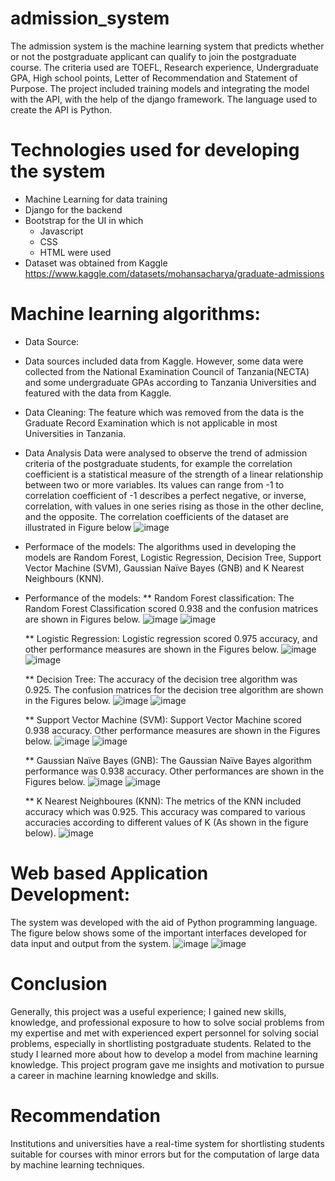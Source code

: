 # admission_system 
The admission system is the machine learning system that predicts whether or not the postgraduate applicant can qualify to join the postgraduate course. The criteria used are TOEFL,
Research experience, Undergraduate GPA, High school points, Letter of Recommendation and Statement of Purpose. The project included training models and integrating the model 
with the API, with the help of the django framework. The language used to create the API is Python. 
# Technologies used for developing the system
* Machine Learning for data training
* Django for the backend
* Bootstrap for the UI in which
  * Javascript
  * CSS
  * HTML were used
* Dataset was obtained from Kaggle https://www.kaggle.com/datasets/mohansacharya/graduate-admissions
# Machine learning algorithms:
* Data Source:
* Data sources included data from Kaggle. However, some data were collected from the National Examination Council of Tanzania(NECTA) and some undergraduate GPAs according to       Tanzania Universities and featured with the data from Kaggle.
* Data Cleaning:
  The feature which was removed from the data is the Graduate Record Examination which is not applicable in most Universities in Tanzania.
* Data Analysis
  Data were analysed to observe the trend of admission criteria of the postgraduate students, for example the correlation coefficient is a statistical measure of the strength of a linear relationship between two or more variables. Its values can range from -1 to correlation coefficient of -1 describes a perfect negative, or inverse, correlation, with values in one series rising as those in the other decline, and the opposite. The correlation coefficients of the dataset are illustrated in Figure below
  ![image](https://github.com/user-attachments/assets/3d0f407e-6a84-4f6a-a0ca-1057cf5a8192)

* Performace of the models:
  The algorithms used in developing the models are 
  Random Forest, 
  Logistic Regression, 
  Decision Tree, 
  Support Vector Machine (SVM), 
  Gaussian Naïve Bayes (GNB) and 
  K Nearest Neighbours (KNN).
* Performance of the models:
  ** Random Forest classification: The Random Forest Classification scored 0.938 and the confusion matrices are shown in Figures below.
  ![image](https://github.com/user-attachments/assets/78e99acd-e313-47e2-89ff-0b025b3a33e9) ![image](https://github.com/user-attachments/assets/975210a2-7613-4077-98ff-3d3d1241e6da)

  ** Logistic Regression: Logistic regression scored 0.975 accuracy, and other performance measures are shown in the Figures below.
  ![image](https://github.com/user-attachments/assets/3d8f57c1-83d4-4590-bfe8-16d947f12128) ![image](https://github.com/user-attachments/assets/6ba2b859-b965-4365-ade2-576918add9b3)
  
  ** Decision Tree: The accuracy of the decision tree algorithm was 0.925. The confusion matrices for the decision tree algorithm are shown in the Figures below.
  ![image](https://github.com/user-attachments/assets/77662459-9a2d-4ff7-922c-6082923a7206) ![image](https://github.com/user-attachments/assets/a45f792a-4037-4824-a0e7-66c821985b6f)

  ** Support Vector Machine (SVM): Support Vector Machine scored 0.938 accuracy. Other performance measures are shown in the Figures below.
  ![image](https://github.com/user-attachments/assets/d8bfa40c-9e6c-4178-ad00-e028e54c47e6) ![image](https://github.com/user-attachments/assets/b1b08f8c-c940-4288-942c-58cf87b52064)

  ** Gaussian Naïve Bayes (GNB): The Gaussian Naïve Bayes algorithm performance was 0.938 accuracy. Other performances are shown in the Figures below.
  ![image](https://github.com/user-attachments/assets/92d0298a-f578-412d-b048-52e9633a306e) ![image](https://github.com/user-attachments/assets/f8e5f206-e21f-4a6f-88b4-1077c8a71b6f)

  ** K Nearest Neighboures (KNN): 
The metrics of the KNN included accuracy which was 0.925. This accuracy was compared to various accuracies according to different values of K (As shown in the figure below).
![image](https://github.com/user-attachments/assets/9b504a4e-2308-4720-bae4-0b02b72b6fe5)

# Web based Application Development:
The system was developed with the aid of Python programming language. The figure below shows some of the important interfaces developed for data input and output from the system.
![image](https://github.com/user-attachments/assets/3851e2be-ba65-4fed-a33d-fe39c970e94d) ![image](https://github.com/user-attachments/assets/0361da82-5de1-4d64-9ad3-c4c3ec518102)
# Conclusion
Generally, this project was a useful experience; I gained new skills, knowledge, and professional exposure to how to solve social problems from my expertise and met with experienced expert personnel for solving social problems, especially in shortlisting postgraduate students. 
Related to the study I learned more about how to develop a model from machine learning knowledge. This project program gave me insights and motivation to pursue a career in machine learning knowledge and skills.
# Recommendation
Institutions and universities have a real-time system for shortlisting students suitable for courses with minor errors but for the computation of large data by machine learning techniques.

















  





  


  



  
 

